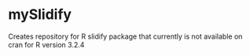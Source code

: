 # mySlidify
Creates repository for R slidify package that currently is not available on cran for R version 3.2.4
